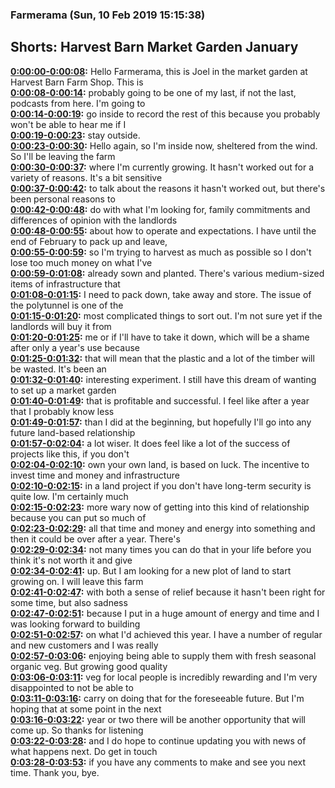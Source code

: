 ### Farmerama  (Sun, 10 Feb 2019 15:15:38)
## Shorts: Harvest Barn Market Garden January  
**[0:00:00-0:00:08](https://soundcloud.com/farmerama-radio/shorts-harvest-barn-market-garden-january#t=0:00:00):**  Hello Farmerama, this is Joel in the market garden at Harvest Barn Farm Shop. This is  
**[0:00:08-0:00:14](https://soundcloud.com/farmerama-radio/shorts-harvest-barn-market-garden-january#t=0:00:08):**  probably going to be one of my last, if not the last, podcasts from here. I'm going to  
**[0:00:14-0:00:19](https://soundcloud.com/farmerama-radio/shorts-harvest-barn-market-garden-january#t=0:00:14):**  go inside to record the rest of this because you probably won't be able to hear me if I  
**[0:00:19-0:00:23](https://soundcloud.com/farmerama-radio/shorts-harvest-barn-market-garden-january#t=0:00:19):**  stay outside.  
**[0:00:23-0:00:30](https://soundcloud.com/farmerama-radio/shorts-harvest-barn-market-garden-january#t=0:00:23):**  Hello again, so I'm inside now, sheltered from the wind. So I'll be leaving the farm  
**[0:00:30-0:00:37](https://soundcloud.com/farmerama-radio/shorts-harvest-barn-market-garden-january#t=0:00:30):**  where I'm currently growing. It hasn't worked out for a variety of reasons. It's a bit sensitive  
**[0:00:37-0:00:42](https://soundcloud.com/farmerama-radio/shorts-harvest-barn-market-garden-january#t=0:00:37):**  to talk about the reasons it hasn't worked out, but there's been personal reasons to  
**[0:00:42-0:00:48](https://soundcloud.com/farmerama-radio/shorts-harvest-barn-market-garden-january#t=0:00:42):**  do with what I'm looking for, family commitments and differences of opinion with the landlords  
**[0:00:48-0:00:55](https://soundcloud.com/farmerama-radio/shorts-harvest-barn-market-garden-january#t=0:00:48):**  about how to operate and expectations. I have until the end of February to pack up and leave,  
**[0:00:55-0:00:59](https://soundcloud.com/farmerama-radio/shorts-harvest-barn-market-garden-january#t=0:00:55):**  so I'm trying to harvest as much as possible so I don't lose too much money on what I've  
**[0:00:59-0:01:08](https://soundcloud.com/farmerama-radio/shorts-harvest-barn-market-garden-january#t=0:00:59):**  already sown and planted. There's various medium-sized items of infrastructure that  
**[0:01:08-0:01:15](https://soundcloud.com/farmerama-radio/shorts-harvest-barn-market-garden-january#t=0:01:08):**  I need to pack down, take away and store. The issue of the polytunnel is one of the  
**[0:01:15-0:01:20](https://soundcloud.com/farmerama-radio/shorts-harvest-barn-market-garden-january#t=0:01:15):**  most complicated things to sort out. I'm not sure yet if the landlords will buy it from  
**[0:01:20-0:01:25](https://soundcloud.com/farmerama-radio/shorts-harvest-barn-market-garden-january#t=0:01:20):**  me or if I'll have to take it down, which will be a shame after only a year's use because  
**[0:01:25-0:01:32](https://soundcloud.com/farmerama-radio/shorts-harvest-barn-market-garden-january#t=0:01:25):**  that will mean that the plastic and a lot of the timber will be wasted. It's been an  
**[0:01:32-0:01:40](https://soundcloud.com/farmerama-radio/shorts-harvest-barn-market-garden-january#t=0:01:32):**  interesting experiment. I still have this dream of wanting to set up a market garden  
**[0:01:40-0:01:49](https://soundcloud.com/farmerama-radio/shorts-harvest-barn-market-garden-january#t=0:01:40):**  that is profitable and successful. I feel like after a year that I probably know less  
**[0:01:49-0:01:57](https://soundcloud.com/farmerama-radio/shorts-harvest-barn-market-garden-january#t=0:01:49):**  than I did at the beginning, but hopefully I'll go into any future land-based relationship  
**[0:01:57-0:02:04](https://soundcloud.com/farmerama-radio/shorts-harvest-barn-market-garden-january#t=0:01:57):**  a lot wiser. It does feel like a lot of the success of projects like this, if you don't  
**[0:02:04-0:02:10](https://soundcloud.com/farmerama-radio/shorts-harvest-barn-market-garden-january#t=0:02:04):**  own your own land, is based on luck. The incentive to invest time and money and infrastructure  
**[0:02:10-0:02:15](https://soundcloud.com/farmerama-radio/shorts-harvest-barn-market-garden-january#t=0:02:10):**  in a land project if you don't have long-term security is quite low. I'm certainly much  
**[0:02:15-0:02:23](https://soundcloud.com/farmerama-radio/shorts-harvest-barn-market-garden-january#t=0:02:15):**  more wary now of getting into this kind of relationship because you can put so much of  
**[0:02:23-0:02:29](https://soundcloud.com/farmerama-radio/shorts-harvest-barn-market-garden-january#t=0:02:23):**  all that time and money and energy into something and then it could be over after a year. There's  
**[0:02:29-0:02:34](https://soundcloud.com/farmerama-radio/shorts-harvest-barn-market-garden-january#t=0:02:29):**  not many times you can do that in your life before you think it's not worth it and give  
**[0:02:34-0:02:41](https://soundcloud.com/farmerama-radio/shorts-harvest-barn-market-garden-january#t=0:02:34):**  up. But I am looking for a new plot of land to start growing on. I will leave this farm  
**[0:02:41-0:02:47](https://soundcloud.com/farmerama-radio/shorts-harvest-barn-market-garden-january#t=0:02:41):**  with both a sense of relief because it hasn't been right for some time, but also sadness  
**[0:02:47-0:02:51](https://soundcloud.com/farmerama-radio/shorts-harvest-barn-market-garden-january#t=0:02:47):**  because I put in a huge amount of energy and time and I was looking forward to building  
**[0:02:51-0:02:57](https://soundcloud.com/farmerama-radio/shorts-harvest-barn-market-garden-january#t=0:02:51):**  on what I'd achieved this year. I have a number of regular and new customers and I was really  
**[0:02:57-0:03:06](https://soundcloud.com/farmerama-radio/shorts-harvest-barn-market-garden-january#t=0:02:57):**  enjoying being able to supply them with fresh seasonal organic veg. But growing good quality  
**[0:03:06-0:03:11](https://soundcloud.com/farmerama-radio/shorts-harvest-barn-market-garden-january#t=0:03:06):**  veg for local people is incredibly rewarding and I'm very disappointed to not be able to  
**[0:03:11-0:03:16](https://soundcloud.com/farmerama-radio/shorts-harvest-barn-market-garden-january#t=0:03:11):**  carry on doing that for the foreseeable future. But I'm hoping that at some point in the next  
**[0:03:16-0:03:22](https://soundcloud.com/farmerama-radio/shorts-harvest-barn-market-garden-january#t=0:03:16):**  year or two there will be another opportunity that will come up. So thanks for listening  
**[0:03:22-0:03:28](https://soundcloud.com/farmerama-radio/shorts-harvest-barn-market-garden-january#t=0:03:22):**  and I do hope to continue updating you with news of what happens next. Do get in touch  
**[0:03:28-0:03:53](https://soundcloud.com/farmerama-radio/shorts-harvest-barn-market-garden-january#t=0:03:28):**  if you have any comments to make and see you next time. Thank you, bye.  